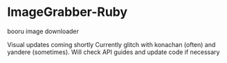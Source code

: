 # ImageGrabber-Ruby
booru image downloader

Visual updates coming shortly
Currently glitch with konachan (often) and yandere (sometimes). Will check API guides and update code if necessary
